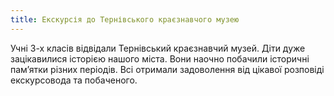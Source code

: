 ```yaml
---
title: Екскурсія до Тернівського краєзнавчого музею
---
```


Учні 3-х класів відвідали Тернівський краєзнавчий музей. Діти дуже зацікавилися історією нашого міста. Вони наочно побачили історичні пам’ятки різних періодів. Всі отримали задоволення від цікавої розповіді екскурсовода та побаченого.

<slideshow id="72157651528891001"></slideshow>
